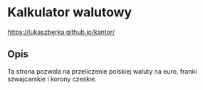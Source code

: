 # Kalkulator walutowy

https://lukaszberka.github.io/kantor/

## Opis

Ta strona pozwala na przeliczenie polskiej waluty na euro, franki szwajcarskie i korony czeskie.

